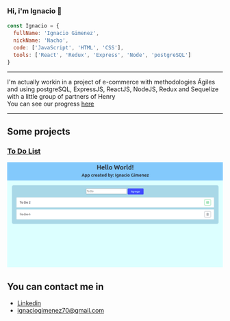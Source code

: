 ### Hi, i'm Ignacio 👋

```js
const Ignacio = {
  fullName: 'Ignacio Gimenez',
  nickName: 'Nacho',
  code: ['JavaScript', 'HTML', 'CSS'],
  tools: ['React', 'Redux', 'Express', 'Node', 'postgreSQL']
}
```
-------
I'm actually workin in a project of e-commerce with methodologies Ágiles and using postgreSQL, ExpressJS, ReactJS, NodeJS, Redux and Sequelize with a little group of partners of Henry \
You can see our progress [here](https://ecommerce-ft06-g08.herokuapp.com/)

---------

## Some projects
### [To Do List](https://nacho077.github.io/ToDoList/)
[<img src="img/ToDoList.png">](https://nacho077.github.io/ToDoList/)

## You can contact me in
- [Linkedin](https://www.linkedin.com/in/ignacio-gimenez-305799184/)
- ignaciogimenez70@gmail.com
